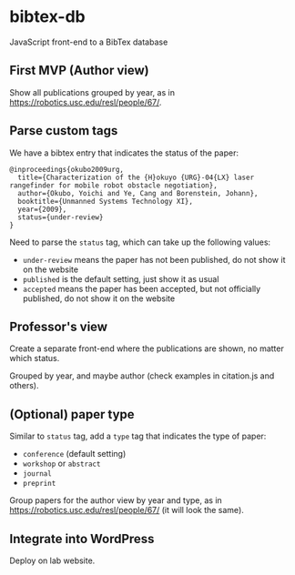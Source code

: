 # bibtex-db
JavaScript front-end to a BibTex database

## First MVP (Author view)

Show all publications grouped by year, as in https://robotics.usc.edu/resl/people/67/.

## Parse custom tags

We have a bibtex entry that indicates the status of the paper:

```
@inproceedings{okubo2009urg,
  title={Characterization of the {H}okuyo {URG}-04{LX} laser rangefinder for mobile robot obstacle negotiation},
  author={Okubo, Yoichi and Ye, Cang and Borenstein, Johann},
  booktitle={Unmanned Systems Technology XI},
  year={2009},
  status={under-review}
}
```

Need to parse the `status` tag, which can take up the following values:

* `under-review` means the paper has not been published, do not show it on the website
* `published` is the default setting, just show it as usual
* `accepted` means the paper has been accepted, but not officially published, do not show it on the website

## Professor's view

Create a separate front-end where the publications are shown, no matter which status.

Grouped by year, and maybe author (check examples in citation.js and others).

## (Optional) paper type

Similar to `status` tag, add a `type` tag that indicates the type of paper:

* `conference` (default setting)
* `workshop` or `abstract`
* `journal`
* `preprint`

Group papers for the author view by year and type, as in https://robotics.usc.edu/resl/people/67/ (it will look the same).

## Integrate into WordPress

Deploy on lab website.
